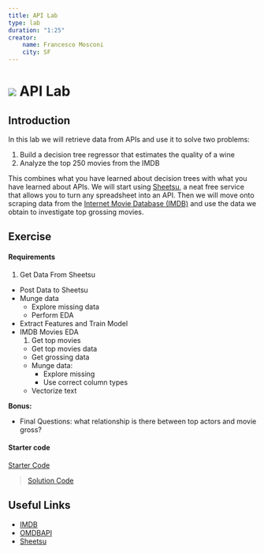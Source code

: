 ```yaml
---
title: API Lab
type: lab
duration: "1:25"
creator:
    name: Francesco Mosconi
    city: SF
---
```


# ![](https://ga-dash.s3.amazonaws.com/production/assets/logo-9f88ae6c9c3871690e33280fcf557f33.png) API Lab

## Introduction

In this lab we will retrieve data from APIs and use it to solve two problems:

1. Build a decision tree regressor that estimates the quality of a wine
2. Analyze the top 250 movies from the IMDB

This combines what you have learned about decision trees with what you have learned about APIs.
We will start using [Sheetsu](https://sheetsu.com/your-apis), a neat free service that allows you to turn any spreadsheet into an API.
Then we will move onto scraping data from the [Internet Movie Database (IMDB)](http://www.imdb.com/) and use the data we obtain to investigate top grossing movies.


## Exercise

#### Requirements

1. Get Data From Sheetsu
- Post Data to Sheetsu
- Munge data
    - Explore missing data
    - Perform EDA
- Extract Features and Train Model
- IMDB Movies EDA
    1. Get top movies
    - Get top movies data
    - Get grossing data
    - Munge data:
        - Explore missing
        - Use correct column types
    - Vectorize text

**Bonus:**

- Final Questions: what relationship is there between top actors and movie gross?

#### Starter code

[Starter Code](./code/starter-code/w6d2-lab-servers-json-apis-starter-code.ipynb)

>[Solution Code](./code/solution-code/w6d2-lab-servers-json-apis-solution-code.ipynb)

## Useful Links

- [IMDB](http://www.imdb.com/)
- [OMDBAPI](http://www.omdbapi.com/)
- [Sheetsu](https://sheetsu.com)
